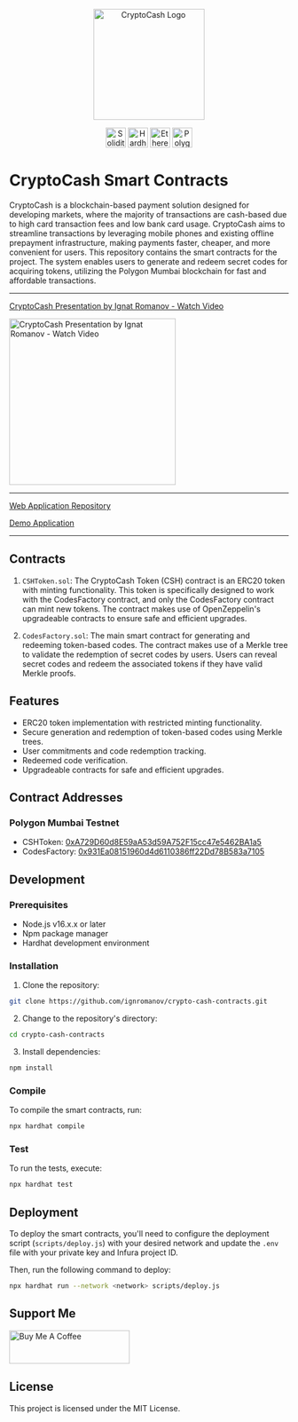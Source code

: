 <p align="center">
<img src="https://i.imgur.com/kizvtYy.png" alt="CryptoCash Logo" width="200px">
</p>
<p align="center">
  <a href="https://soliditylang.org/" target="_blank" rel="noreferrer"><img src="https://img.icons8.com/officel/512/solidity.png" width="36" height="36" alt="Solidity" /></a>
  <a href="https://hardhat.org/" target="_blank" rel="noreferrer"><img src="https://raw.githubusercontent.com/danielcranney/readme-generator/main/public/icons/skills/hardhat-colored.svg" width="36" height="36" alt="Hardhat" /></a>
  <a href="https://ethereum.org/" target="_blank" rel="noreferrer"><img src="https://raw.githubusercontent.com/danielcranney/readme-generator/main/public/icons/skills/ethereum-colored.svg" width="36" height="36" alt="Ethereum" /></a>
  <a href="https://polygon.technology/" target="_blank" rel="noreferrer"><img src="https://raw.githubusercontent.com/danielcranney/readme-generator/main/public/icons/skills/polygon-colored.svg" width="36" height="36" alt="Polygon" /></a>
</p>

# CryptoCash Smart Contracts

CryptoCash is a blockchain-based payment solution designed for developing markets, where the majority of transactions are cash-based due to high card transaction fees and low bank card usage. CryptoCash aims to streamline transactions by leveraging mobile phones and existing offline prepayment infrastructure, making payments faster, cheaper, and more convenient for users.
This repository contains the smart contracts for the project. The system enables users to generate and redeem secret codes for acquiring tokens, utilizing the Polygon Mumbai blockchain for fast and affordable transactions.

---

<a href="https://www.loom.com/share/b4a3bb2bb9e24bd38518e0b9396da757">
    <p>CryptoCash Presentation by Ignat Romanov - Watch Video</p>
    <p>
        <img width=300px src="https://i.imgur.com/cUSN8rZ.png" alt="CryptoCash Presentation by Ignat Romanov - Watch Video" />
    </p>
</a>

---

[Web Application Repository](https://github.com/ignromanov/crypto-cash-webapp)

[Demo Application](https://crypto-cash-webapp.vercel.app/)

---

## Contracts

1. `CSHToken.sol`: The CryptoCash Token (CSH) contract is an ERC20 token with minting functionality. This token is specifically designed to work with the CodesFactory contract, and only the CodesFactory contract can mint new tokens. The contract makes use of OpenZeppelin's upgradeable contracts to ensure safe and efficient upgrades.

2. `CodesFactory.sol`: The main smart contract for generating and redeeming token-based codes. The contract makes use of a Merkle tree to validate the redemption of secret codes by users. Users can reveal secret codes and redeem the associated tokens if they have valid Merkle proofs.

## Features

- ERC20 token implementation with restricted minting functionality.
- Secure generation and redemption of token-based codes using Merkle trees.
- User commitments and code redemption tracking.
- Redeemed code verification.
- Upgradeable contracts for safe and efficient upgrades.

## Contract Addresses

### Polygon Mumbai Testnet

- CSHToken: [0xA729D60d8E59aA53d59A752F15cc47e5462BA1a5](https://mumbai.polygonscan.com/address/0xA729D60d8E59aA53d59A752F15cc47e5462BA1a5/transactions)
- CodesFactory: [0x931Ea08151960d4d6110386ff22Dd78B583a7105](https://mumbai.polygonscan.com/address/0x931Ea08151960d4d6110386ff22Dd78B583a7105/transactions)

## Development

### Prerequisites

- Node.js v16.x.x or later
- Npm package manager
- Hardhat development environment

### Installation

1. Clone the repository:

```bash
git clone https://github.com/ignromanov/crypto-cash-contracts.git
```

2. Change to the repository's directory:

```bash
cd crypto-cash-contracts
```

3. Install dependencies:

```bash
npm install
```

### Compile

To compile the smart contracts, run:

```bash
npx hardhat compile
```

### Test

To run the tests, execute:

```bash
npx hardhat test
```

## Deployment

To deploy the smart contracts, you'll need to configure the deployment script (`scripts/deploy.js`) with your desired network and update the `.env` file with your private key and Infura project ID.

Then, run the following command to deploy:

```bash
npx hardhat run --network <network> scripts/deploy.js
```

## Support Me

<a href="https://www.buymeacoffee.com/ignromanov" target="_blank"><img src="https://cdn.buymeacoffee.com/buttons/v2/default-yellow.png" alt="Buy Me A Coffee" style="height: 60px !important;width: 217px !important;" ></a>

## License

This project is licensed under the MIT License.
